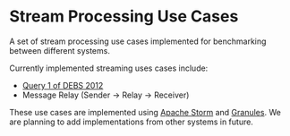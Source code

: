 # Stream Processing Use Cases
A set of stream processing use cases implemented for benchmarking between different systems.

Currently implemented streaming uses cases include: 
 - [Query 1 of DEBS 2012](http://www.csw.inf.fu-berlin.de/debs2012/grandchallenge.html)
 - Message Relay (Sender -> Relay -> Receiver)

These use cases are implemented using [Apache Storm](https://storm.apache.org) and [Granules](http://granules.cs.colostate.edu). We are planning to add implementations from other systems in future.
